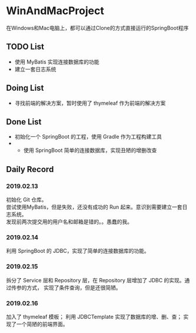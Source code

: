 # WinAndMacProject 
在Windows和Mac电脑上，都可以通过Clone的方式直接运行的SpringBoot程序
## TODO List
+ 使用 MyBatis 实现连接数据库的功能
+ 建立一套日志系统
## Doing List
+ 寻找前端的解决方案，暂时使用了 thymeleaf 作为前端的解决方案
## Done List
+ 初始化一个 SpringBoot 的工程，使用 Gradle 作为工程构建工具
+ + 使用 SpringBoot 简单的连接数据库，实现丑陋的增删改查
## Daily Record 
### 2019.02.13
初始化 Git 仓库。  
尝试使用MyBatis，但是失败，还没有成功的 Run 起来。意识到需要建立一套日志系统。     
发现前两次提交用的用户名和邮箱是错的。。愚蠢的我。
### 2019.02.14
利用 SpringBoot 的 JDBC，实现了简单的连接数据库的功能。
### 2019.02.15
拆分了 Service 层和 Repository 层，在 Repository 层增加了 JDBC 的实现。通过传参的方式，
实现了条件查询，但是还很简陋。
### 2019.02.16
加入了 thymeleaf 模板；
利用 JDBCTemplate 实现了数据库的增、删、查；
实现了一个简陋的前端界面。